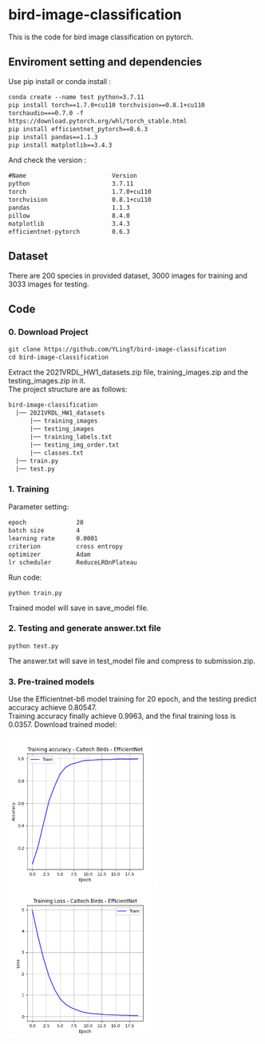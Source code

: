 # bird-image-classification

This is the code for bird image classification on pytorch.

## Enviroment setting and dependencies 
Use pip install or conda install :
```
conda create --name test python=3.7.11
pip install torch==1.7.0+cu110 torchvision==0.8.1+cu110 torchaudio===0.7.0 -f https://download.pytorch.org/whl/torch_stable.html
pip install efficientnet_pytorch==0.6.3
pip install pandas==1.1.3
pip install matplotlib==3.4.3
```
And check the version :
```
#Name                        Version
python                       3.7.11
torch                        1.7.0+cu110
torchvision                  0.8.1+cu110
pandas                       1.1.3
pillow                       8.4.0
matplotlib                   3.4.3
efficientnet-pytorch         0.6.3
```
## Dataset 
There are 200 species in provided dataset, 3000 images for training and 3033 images for testing.

## Code 
### 0. Download Project
```
git clone https://github.com/YLingT/bird-image-classification
cd bird-image-classification
```
Extract the 2021VRDL_HW1_datasets.zip file, training_images.zip and the testing_images.zip in it.  
The project structure are as follows:
```
bird-image-classification
  |── 2021VRDL_HW1_datasets
      |── training_images
      |── testing_images
      |── training_labels.txt
      |── testing_img_order.txt
      |── classes.txt
  |── train.py
  |── test.py
```
### 1.  Training
Parameter setting:
```
epoch              20
batch size         4
learning rate      0.0001
criterion          cross entropy
optimizer          Adam
lr scheduler       ReduceLROnPlateau
```
Run code:
```
python train.py
```
Trained model will save in save_model file.
### 2.  Testing and generate answer.txt file
```
python test.py
```
The answer.txt will save in test_model file and compress to submission.zip.
### 3.  Pre-trained models
Use the Efficientnet-b6 model training for 20 epoch, and the testing predict accuracy achieve 0.80547.  
Training accuracy finally achieve 0.9963, and the final training loss is 0.0357.
Download trained model: 

<img height=300 src="https://github.com/YLingT/bird-image-classification/blob/main/training_accuracy.png"><img height=300 src="https://github.com/YLingT/bird-image-classification/blob/main/training_loss.png">
